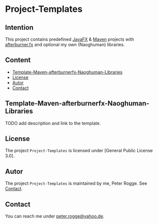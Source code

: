 Project-Templates
===



Intention
---
This project contains predefined [JavaFX] &amp; [Maven] projects with [afterburner.fx] and optional my own (Naoghuman) libraries.



Content
---
* [Template-Maven-afterburnerfx-Naoghuman-Libraries](#TeMaafNaLi)
* [License](#License)
* [Autor](#Autor)
* [Contact](#Contact)



Template-Maven-afterburnerfx-Naoghuman-Libraries<a name="TeMaafNaLi" />
---

TODO add description and link to the template.



License<a name="License" />
---

The project `Project-Templates` is licensed under [General Public License 3.0].



Autor<a name="Autor" />
---

The project `Project-Templates` is maintained by me, Peter Rogge. See [Contact](#Contact).



Contact<a name="Contact" />
---

You can reach me under <peter.rogge@yahoo.de>.



[//]: # (Links)
[afterburner.fx]:https://github.com/AdamBien/afterburner.fx
[JavaFX]:http://docs.oracle.com/javase/8/javase-clienttechnologies.htm
[Maven]:http://maven.apache.org/
